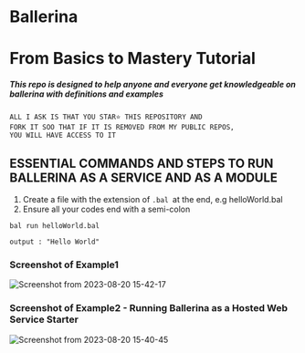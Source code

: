 # Ballerina 
# From Basics to Mastery Tutorial

##### This repo is designed to help anyone and everyone get knowledgeable on ballerina with definitions and examples

```
ALL I ASK IS THAT YOU STAR⭐ THIS REPOSITORY AND 
FORK IT SOO THAT IF IT IS REMOVED FROM MY PUBLIC REPOS, 
YOU WILL HAVE ACCESS TO IT
```
## ESSENTIAL COMMANDS AND STEPS TO RUN BALLERINA AS A SERVICE AND AS A MODULE

1. Create a file with the extension of `.bal `at the end, e.g helloWorld.bal
2. Ensure all your codes end with a semi-colon

```shell
bal run helloWorld.bal

output : "Hello World"

```

### Screenshot of Example1
![Screenshot from 2023-08-20 15-42-17](https://github.com/Ndhlovu1/ballerina/assets/46927702/f60bd149-e809-41f0-81df-531ec0707995)

### Screenshot of Example2 - Running Ballerina as a Hosted Web Service Starter
![Screenshot from 2023-08-20 15-40-45](https://github.com/Ndhlovu1/ballerina/assets/46927702/10692179-79e4-428f-a32d-22c7f1f4ed39)

